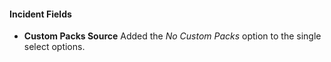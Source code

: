 
#### Incident Fields
- **Custom Packs Source**
Added the *No Custom Packs* option to the single select options.
